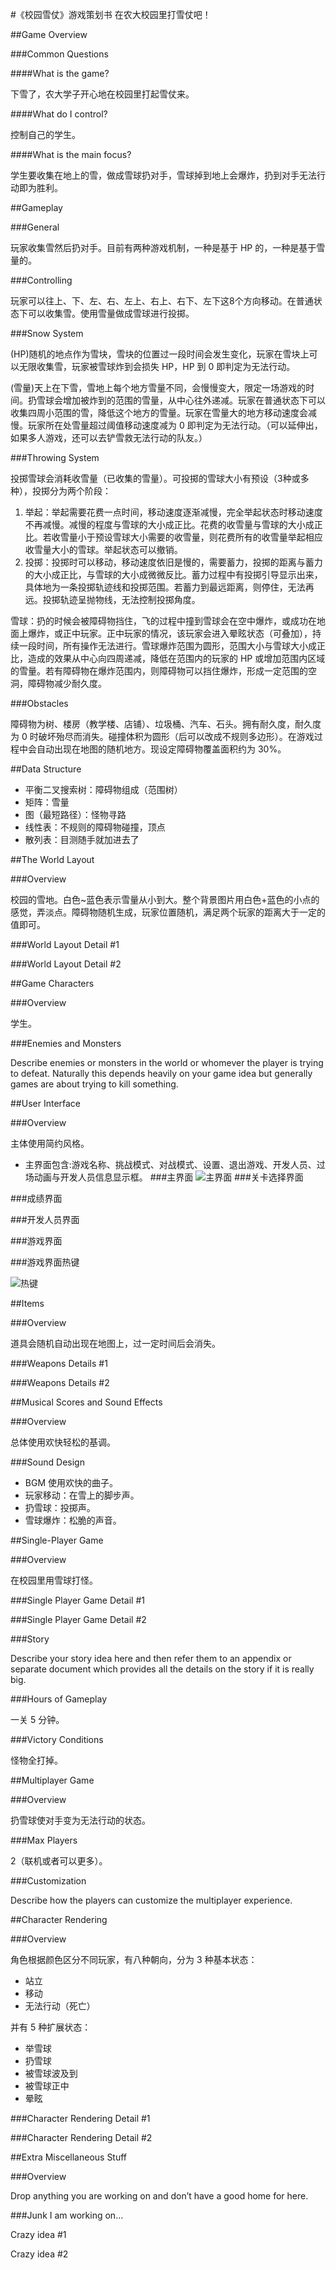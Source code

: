 #《校园雪仗》游戏策划书
在农大校园里打雪仗吧！

##Game Overview

###Common Questions

####What is the game?

下雪了，农大学子开心地在校园里打起雪仗来。

####What do I control?

控制自己的学生。

####What is the main focus?

学生要收集在地上的雪，做成雪球扔对手，雪球掉到地上会爆炸，扔到对手无法行动即为胜利。


##Gameplay

###General

玩家收集雪然后扔对手。目前有两种游戏机制，一种是基于 HP 的，一种是基于雪量的。

###Controlling

玩家可以往上、下、左、右、左上、右上、右下、左下这8个方向移动。在普通状态下可以收集雪。使用雪量做成雪球进行投掷。

###Snow System

(HP)随机的地点作为雪块，雪块的位置过一段时间会发生变化，玩家在雪块上可以无限收集雪，玩家被雪球炸到会损失 HP，HP 到 0 即判定为无法行动。

(雪量)天上在下雪，雪地上每个地方雪量不同，会慢慢变大，限定一场游戏的时间。扔雪球会增加被炸到的范围的雪量，从中心往外递减。玩家在普通状态下可以收集四周小范围的雪，降低这个地方的雪量。玩家在雪量大的地方移动速度会减慢。玩家所在处雪量超过阈值移动速度减为 0  即判定为无法行动。（可以延伸出，如果多人游戏，还可以去铲雪救无法行动的队友。）

###Throwing System

投掷雪球会消耗收雪量（已收集的雪量）。可投掷的雪球大小有预设（3种或多种），投掷分为两个阶段：

1. 举起：举起需要花费一点时间，移动速度逐渐减慢，完全举起状态时移动速度不再减慢。减慢的程度与雪球的大小成正比。花费的收雪量与雪球的大小成正比。若收雪量小于预设雪球大小需要的收雪量，则花费所有的收雪量举起相应收雪量大小的雪球。举起状态可以撤销。
2. 投掷：投掷时可以移动，移动速度依旧是慢的，需要蓄力，投掷的距离与蓄力的大小成正比，与雪球的大小成微微反比。蓄力过程中有投掷引导显示出来，具体地为一条投掷轨迹线和投掷范围。若蓄力到最远距离，则停住，无法再远。投掷轨迹呈抛物线，无法控制投掷角度。

雪球：扔的时候会被障碍物挡住，飞的过程中撞到雪球会在空中爆炸，或成功在地面上爆炸，或正中玩家。正中玩家的情况，该玩家会进入晕眩状态（可叠加），持续一段时间，所有操作无法进行。雪球爆炸范围为圆形，范围大小与雪球大小成正比，造成的效果从中心向四周递减，降低在范围内的玩家的 HP 或增加范围内区域的雪量。若有障碍物在爆炸范围内，则障碍物可以挡住爆炸，形成一定范围的空洞，障碍物减少耐久度。

###Obstacles

障碍物为树、楼房（教学楼、店铺）、垃圾桶、汽车、石头。拥有耐久度，耐久度为 0  时破坏殆尽而消失。碰撞体积为圆形（后可以改成不规则多边形）。在游戏过程中会自动出现在地图的随机地方。现设定障碍物覆盖面积约为 30%。


##Data Structure

- 平衡二叉搜索树：障碍物组成（范围树）
- 矩阵：雪量
- 图（最短路径）：怪物寻路
- 线性表：不规则的障碍物碰撞，顶点
- 散列表：目测随手就加进去了


##The World Layout

###Overview

校园的雪地。白色~蓝色表示雪量从小到大。整个背景图片用白色+蓝色的小点的感觉，弄淡点。障碍物随机生成，玩家位置随机，满足两个玩家的距离大于一定的值即可。

###World Layout Detail #1

###World Layout Detail #2


##Game Characters

###Overview

学生。

###Enemies and Monsters

Describe enemies or monsters in the world or whomever the player is trying to defeat. Naturally this depends heavily on your game idea but generally games are about trying to kill something.


##User Interface

###Overview

主体使用简约风格。
- 主界面包含:游戏名称、挑战模式、对战模式、设置、退出游戏、开发人员、过场动画与开发人员信息显示框。
###主界面
![主界面](imgs/UI_Main.fw.png)
###关卡选择界面

###成绩界面

###开发人员界面

###游戏界面

###游戏界面热键

![热键](imgs/hotkeys.png)


##Items

###Overview

道具会随机自动出现在地图上，过一定时间后会消失。

###Weapons Details #1

###Weapons Details #2


##Musical Scores and Sound Effects

###Overview

总体使用欢快轻松的基调。

###Sound Design

- BGM 使用欢快的曲子。
- 玩家移动：在雪上的脚步声。
- 扔雪球：投掷声。
- 雪球爆炸：松脆的声音。


##Single-Player Game

###Overview

在校园里用雪球打怪。

###Single Player Game Detail #1

###Single Player Game Detail #2

###Story

Describe your story idea here and then refer them to an appendix or separate document which provides all the details on the story if it is really big.

###Hours of Gameplay

一关 5 分钟。

###Victory Conditions

怪物全打掉。


##Multiplayer Game

###Overview

扔雪球使对手变为无法行动的状态。

###Max Players

2（联机或者可以更多）。

###Customization

Describe how the players can customize the multiplayer experience.


##Character Rendering

###Overview

角色根据颜色区分不同玩家，有八种朝向，分为 3 种基本状态：

- 站立
- 移动
- 无法行动（死亡）

并有 5 种扩展状态：

- 举雪球
- 扔雪球
- 被雪球波及到
- 被雪球正中
- 晕眩

###Character Rendering Detail #1

###Character Rendering Detail #2


##Extra Miscellaneous Stuff

###Overview

Drop anything you are working on and don’t have a good home for here.

###Junk I am working on…

Crazy idea #1

Crazy idea #2
